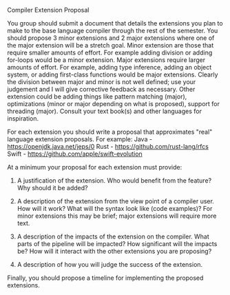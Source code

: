 Compiler Extension Proposal

You group should submit a document that details the extensions you plan to make to the base language compiler through the rest of the semester. You should propose 3 minor extensions and 2 major extensions where one of the major extension will be a stretch goal. Minor extension are those that require smaller amounts of effort. For example adding division or adding for-loops would be a minor extension. Major extensions require larger amounts of effort. For example, adding type inference, adding an object system, or adding first-class functions would be major extensions. Clearly the division between major and minor is not well defined; use your judgement and I will give corrective feedback as necessary. Other extension could be adding things like pattern matching (major), optimizations (minor or major depending on what is proposed), support for threading (major). Consult your text book(s) and other languages for inspiration.

For each extension you should write a proposal that approximates "real" language extension proposals. 
For example:
Java - https://openjdk.java.net/jeps/0
Rust - https://github.com/rust-lang/rfcs
Swift - https://github.com/apple/swift-evolution

At a minimum your proposal for each extension must provide:

1) A justification of the extension. Who would benefit from the feature? Why should it be added?

2) A description of the extension from the view point of a compiler user. How will it work? What will the syntax look like (code examples)? For minor extensions this may be brief; major extensions will require more text. 

3) A description of the impacts of the extension on the compiler. What parts of the pipeline will be impacted? How significant will the impacts be? How will it interact with the other extensions you are proposing?

4) A description of how you will judge the success of the extension.

Finally, you should propose a timeline for implementing the proposed extensions.
